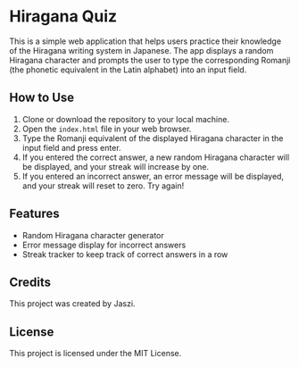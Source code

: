 # Hiragana Quiz

This is a simple web application that helps users practice their knowledge of the Hiragana writing system in Japanese. The app displays a random Hiragana character and prompts the user to type the corresponding Romanji (the phonetic equivalent in the Latin alphabet) into an input field.

## How to Use

1. Clone or download the repository to your local machine.
2. Open the `index.html` file in your web browser.
3. Type the Romanji equivalent of the displayed Hiragana character in the input field and press enter.
4. If you entered the correct answer, a new random Hiragana character will be displayed, and your streak will increase by one.
5. If you entered an incorrect answer, an error message will be displayed, and your streak will reset to zero. Try again!

## Features
- Random Hiragana character generator
- Error message display for incorrect answers
- Streak tracker to keep track of correct answers in a row

## Credits
This project was created by Jaszi.

## License
This project is licensed under the MIT License.